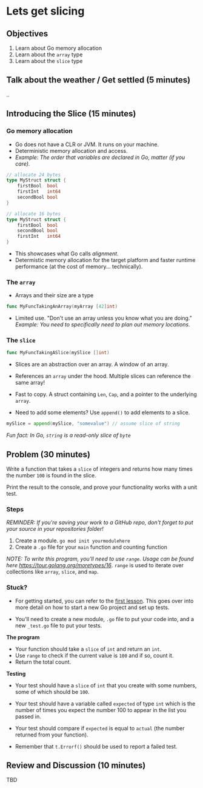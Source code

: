 # Lets get slicing

## Objectives
1. Learn about Go memory allocation
1. Learn about the `array` type
1. Learn about the `slice` type

## Talk about the weather / Get settled (5 minutes)

.. 

## Introducing the Slice (15 minutes)

### Go memory allocation

- Go does not have a CLR or JVM. It runs on your machine.
- Deterministic memory allocation and access.
- *Example: The order that variables are declared in Go, matter (if you care).*

```go
// allocate 24 bytes
type MyStruct struct {
	firstBool  bool
	firstInt   int64
	secondBool bool
}
```

```go
// allocate 16 bytes
type MyStruct struct {
	firstBool  bool
	secondBool bool
	firstInt   int64
}
```

- This showcases what Go calls *alignment*. 
- Determistic memory allocation for the target platform and faster runtime performance (at the cost of memory... technically).

### The `array`

- Arrays and their size are a type

```go
func MyFuncTakingAnArray(myArray [42]int)
```

- Limited use. "Don't use an array unless you know what you are doing." *Example: You need to specifically need to plan out memory locations.*

### The `slice`

```go
func MyFuncTakingASlice(mySlice []int)
```

- Slices are an abstraction over an array. A window of an array.
- References an `array` under the hood. Multiple slices can reference the same array!
- Fast to copy. A struct containing `Len`, `Cap`, and a pointer to the underlying `array`.

- Need to add some elements? Use `append()` to add elements to a slice.

```go
mySlice = append(mySlice, "somevalue") // assume slice of string
```

*Fun fact: In Go, `string` is a read-only slice of `byte`*

## Problem (30 minutes)

Write a function that takes a `slice` of integers and returns how many times the number `100` is found in the slice.

Print the result to the console, and prove your functionality works with a unit test.

### Steps

*REMINDER: If you're saving your work to a GitHub repo, don't forget to put your source in your repositories folder!*

1. Create a module. `go mod init yourmodulehere`
1. Create a `.go` file for your `main` function and counting function

*NOTE: To write this program, you'll need to use `range`. Usage can be found here https://tour.golang.org/moretypes/16*. `range` is used to iterate over collections like `array`, `slice`, and `map`.

### Stuck?

- For getting started, you can refer to the [first lesson](../01/README.md). This goes over into more detail on how to start a new Go project and set up tests.

- You'll need to create a new module, `.go` file to put your code into, and a new `_test.go` file to put your tests.

**The program**

- Your function should take a `slice` of `int` and return an `int`.
- Use `range` to check if the current value is `100` and if so, count it.
- Return the total count.

**Testing**
- Your test should have a `slice` of `int` that you create with some numbers, some of which should be `100`.

- Your test should have a variable called `expected` of type `int` which is the number of times you expect the number 100 to appear in the list you passed in.

- Your test should compare if `expected` is equal to `actual` (the number returned from your function).

- Remember that `t.Errorf()` should be used to report a failed test.

## Review and Discussion (10 minutes)

TBD
